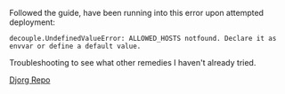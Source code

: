 Followed the guide, have been running into this error upon attempted deployment:

```
decouple.UndefinedValueError: ALLOWED_HOSTS notfound. Declare it as envvar or define a default value.
```

Troubleshooting to see what other remedies I haven't already tried.

[Djorg Repo](https://github.com/RedSkelly/djorg)
